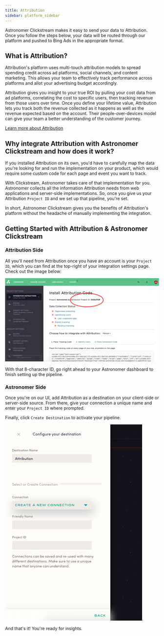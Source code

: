 ```yaml
---
title: Attribution
sidebar: platform_sidebar
---
```


Astronomer Clickstream makes it easy to send your data to Attribution. Once you follow the steps below, your data will be routed through our platform and pushed to Bing Ads in the appropriate format.

## What is Attribution?

Attribution's platform uses multi-touch attribution models to spread spending credit across ad platforms, social channels, and content marketing. This allows your team to effectively track performance across platforms and allot your advertising budget accordingly. 

Attribution gives you insight to your true ROI by pulling your cost data from ad platforms, correlating the cost to specific users, then tracking revenue from those users over time. Once you define your lifetime value, Attribution lets you track both the revenue collected as it happens as well as the revenue expected based on the account. Their people-over-devices model can give your team a better understanding of the customer journey. 

[Learn more about Attribution](https://attributionapp.com/)

## Why integrate Attribution with Astronomer Clickstream and how does it work?

If you installed Attribution on its own, you'd have to carefully map the data you're looking for and run the implementation on your product, which would require some custom code for each page and event you want to track. 

With Clickstream, Astronomer takes care of that implementation for you. Astronomer collects all the information Attribution needs from web applications and server-side implementations. So, once you give us your Attribution `Project ID` and we set up that pipeline, you're set.

In short, Astronomer Clickstream gives you the benefits of Attribution's platform without the headache of manually implementing the integration. 

## Getting Started with Attribution & Astronomer Clickstream

### Attribution Side

All you'll need from Attribution once you have an account is your `Project ID`, which you can find at the top-right of your integration settings page. Check out the image below: 

![attribution1](../../../images/Attribution1.png) 

With that 8-character ID, go right ahead to your Astronomer dashboard to finish setting up the pipeline.

### Astronomer Side

Once you're on our UI, add Attribution as a destination on your client-side or server-side source. From there, give your connection a unique name and enter your `Project ID` where prompted. 

Finally, click `Create Destination` to activate your pipeline. 

![attribution2](../../../images/attribution2.png).  

And that's it! You're ready for insights. 




